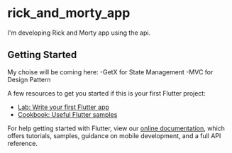 # rick_and_morty_app

I'm developing Rick and Morty app using the api.

## Getting Started

My choise will be coming here:
-GetX for State Management
-MVC for Design Pattern

A few resources to get you started if this is your first Flutter project:

- [Lab: Write your first Flutter app](https://flutter.dev/docs/get-started/codelab)
- [Cookbook: Useful Flutter samples](https://flutter.dev/docs/cookbook)

For help getting started with Flutter, view our
[online documentation](https://flutter.dev/docs), which offers tutorials,
samples, guidance on mobile development, and a full API reference.

